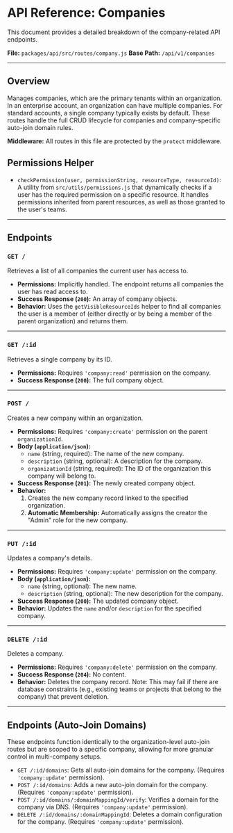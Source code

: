# API Reference: Companies

This document provides a detailed breakdown of the company-related API endpoints.

**File:** `packages/api/src/routes/company.js`
**Base Path:** `/api/v1/companies`

---

## Overview

Manages companies, which are the primary tenants within an organization. In an enterprise account, an organization can have multiple companies. For standard accounts, a single company typically exists by default. These routes handle the full CRUD lifecycle for companies and company-specific auto-join domain rules.

**Middleware:** All routes in this file are protected by the `protect` middleware.

## Permissions Helper

*   `checkPermission(user, permissionString, resourceType, resourceId)`: A utility from `src/utils/permissions.js` that dynamically checks if a user has the required permission on a specific resource. It handles permissions inherited from parent resources, as well as those granted to the user's teams.

---

## Endpoints

### `GET /`

Retrieves a list of all companies the current user has access to.

*   **Permissions:** Implicitly handled. The endpoint returns all companies the user has read access to.
*   **Success Response (`200`):** An array of company objects.
*   **Behavior:** Uses the `getVisibleResourceIds` helper to find all companies the user is a member of (either directly or by being a member of the parent organization) and returns them.

---

### `GET /:id`

Retrieves a single company by its ID.

*   **Permissions:** Requires `'company:read'` permission on the company.
*   **Success Response (`200`):** The full company object.

---

### `POST /`

Creates a new company within an organization.

*   **Permissions:** Requires `'company:create'` permission on the parent `organizationId`.
*   **Body (`application/json`):**
    *   `name` (string, required): The name of the new company.
    *   `description` (string, optional): A description for the company.
    *   `organizationId` (string, required): The ID of the organization this company will belong to.
*   **Success Response (`201`):** The newly created company object.
*   **Behavior:** 
    1.  Creates the new company record linked to the specified organization.
    2.  **Automatic Membership:** Automatically assigns the creator the "Admin" role for the new company.

---

### `PUT /:id`

Updates a company's details.

*   **Permissions:** Requires `'company:update'` permission on the company.
*   **Body (`application/json`):**
    *   `name` (string, optional): The new name.
    *   `description` (string, optional): The new description for the company.
*   **Success Response (`200`):** The updated company object.
*   **Behavior:** Updates the `name` and/or `description` for the specified company.

---

### `DELETE /:id`

Deletes a company.

*   **Permissions:** Requires `'company:delete'` permission on the company.
*   **Success Response (`204`):** No content.
*   **Behavior:** Deletes the company record. Note: This may fail if there are database constraints (e.g., existing teams or projects that belong to the company) that prevent deletion.

---

## Endpoints (Auto-Join Domains)

These endpoints function identically to the organization-level auto-join routes but are scoped to a specific company, allowing for more granular control in multi-company setups.

*   `GET /:id/domains`: Gets all auto-join domains for the company. (Requires `'company:update'` permission).
*   `POST /:id/domains`: Adds a new auto-join domain for the company. (Requires `'company:update'` permission).
*   `POST /:id/domains/:domainMappingId/verify`: Verifies a domain for the company via DNS. (Requires `'company:update'` permission).
*   `DELETE /:id/domains/:domainMappingId`: Deletes a domain configuration for the company. (Requires `'company:update'` permission). 